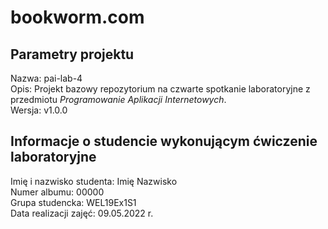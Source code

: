 # bookworm.com

## Parametry projektu

Nazwa:  pai-lab-4  
Opis:   Projekt bazowy repozytorium na czwarte spotkanie laboratoryjne z przedmiotu *Programowanie Aplikacji Internetowych*.  
Wersja: v1.0.0  

## Informacje o studencie wykonującym ćwiczenie laboratoryjne

Imię i nazwisko studenta:   Imię Nazwisko  
Numer albumu:               00000  
Grupa studencka:            WEL19Ex1S1  
Data realizacji zajęć:      09.05.2022 r.  
